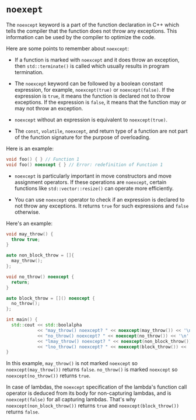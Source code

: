 # `noexept`

The `noexcept` keyword is a part of the function declaration in C++ which tells the compiler that the function does not throw any exceptions. This information can be used by the compiler to optimize the code. 

Here are some points to remember about `noexcept`:

- If a function is marked with `noexcept` and it does throw an exception, then `std::terminate()` is called which usually results in program termination.

- The `noexcept` keyword can be followed by a boolean constant expression, for example, `noexcept(true)` or `noexcept(false)`. If the expression is `true`, it means the function is declared not to throw exceptions. If the expression is `false`, it means that the function may or may not throw an exception.

- `noexcept` without an expression is equivalent to `noexcept(true)`.

- The `const`, `volatile`, `noexcept`, and return type of a function are not part of the function signature for the purpose of overloading.

Here is an example:

```cpp
void foo() { } // Function 1
void foo() noexcept { } // Error: redefinition of Function 1
```

- `noexcept` is particularly important in move constructors and move assignment operators. If these operations are `noexcept`, certain functions like `std::vector::resize()` can operate more efficiently. 

- You can use `noexcept` operator to check if an expression is declared to not throw any exceptions. It returns `true` for such expressions and `false` otherwise.

Here's an example:

```cpp
void may_throw() {
  throw true;
}

auto non_block_throw = []{
  may_throw();
};

void no_throw() noexcept {
  return;
}

auto block_throw = []() noexcept {
  no_throw();
};

int main() {
  std::cout << std::boolalpha
            << "may_throw() noexcept? " << noexcept(may_throw()) << '\n'
            << "no_throw() noexcept? " << noexcept(no_throw()) << '\n'
            << "lmay_throw() noexcept? " << noexcept(non_block_throw()) << '\n'
            << "lno_throw() noexcept? " << noexcept(block_throw()) << '\n';
}
```
In this example, `may_throw()` is not marked `noexcept` so `noexcept(may_throw())` returns `false`. `no_throw()` is marked `noexcept` so `noexcept(no_throw())` returns `true`.

In case of lambdas, the `noexcept` specification of the lambda's function call operator is deduced from its body for non-capturing lambdas, and is `noexcept(false)` for all capturing lambdas. That's why `noexcept(non_block_throw())` returns `true` and `noexcept(block_throw())` returns `false`.